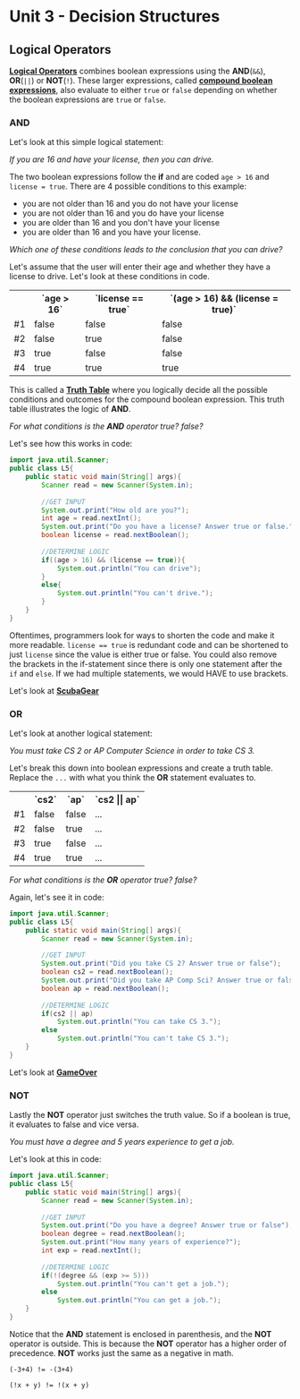 # Unit 3 - Decision Structures

## Logical Operators

[**Logical Operators**](https://www.tutorialspoint.com/java/java_logical_operators_examples.htm) combines boolean expressions using the **AND**(`&&`), **OR**(`||`) or **NOT**(`!`). These larger expressions, called [**compound boolean expressions**](), also evaluate to either `true` or `false` depending on whether the boolean expressions are `true` or `false`. 

### AND

Let's look at this simple logical statement: 

_If you are 16 and have your license, then you can drive._

The two boolean expressions follow the **if** and are coded `age > 16` and `license = true`. There are 4 possible conditions to this example: 

* you are not older than 16 and you do not have your license
* you are not older than 16 and you do have your license
* you are older than 16 and you don't have your license
* you are older than 16 and you have your license. 

_Which one of these conditions leads to the conclusion that you can drive?_

Let's assume that the user will enter their age and whether they have a license to drive. Let's look at these conditions in code. 

<table>
    <tr>
        <th></th>
        <th>`age > 16`</th>
        <th>`license == true`</th>
        <th>`(age > 16) && (license = true)`</th>
    </tr>
    <tr>
        <td>#1</td>
        <td>false</td>
        <td>false</td>
        <td>false</td>     
    </tr> 
    <tr>
        <td>#2</td>
        <td>false</td>
        <td>true</td>
        <td>false</td> 
    </tr>
    <tr>
        <td>#3</td>
        <td>true</td>
        <td>false</td>
        <td>false</td> 
    </tr>
    <tr>
        <td>#4</td>
        <td>true</td>
        <td>true</td>
        <td>true</td> 
    </tr>
</table>

This is called a [**Truth Table**](https://www.cs.utah.edu/~germain/PPS/Topics/truth_tables_and_logic.html) where you logically decide all the possible conditions and outcomes for the compound boolean expression. This truth table illustrates the logic of **AND**. 

_For what conditions is the **AND** operator true? false?_

Let's see how this works in code:

```java
import java.util.Scanner;
public class L5{
    public static void main(String[] args){
        Scanner read = new Scanner(System.in);
        
        //GET INPUT
        System.out.print("How old are you?");
        int age = read.nextInt();
        System.out.print("Do you have a license? Answer true or false.");
        boolean license = read.nextBoolean();
        
        //DETERMINE LOGIC
        if((age > 16) && (license == true)){
            System.out.println("You can drive");   
        }
        else{
            System.out.println("You can't drive.");
        }
    }
}
``` 
Oftentimes, programmers look for ways to shorten the code and make it more readable. `license == true` is redundant code and can be shortened to just `license` since the value is either true or false. You could also remove the brackets in the if-statement since there is only one statement after the `if` and `else`. If we had multiple statements, we would HAVE to use brackets. 

Let's look at [**ScubaGear**][pizza]

### OR

Let's look at another logical statement:

_You must take CS 2 or AP Computer Science in order to take CS 3._

Let's break this down into boolean expressions and create a truth table. Replace the `...` with what you think the **OR** statement evaluates to.

<table>
    <tr>
        <th></th>
        <th>`cs2`</th>
        <th>`ap`</th>
        <th>`cs2 || ap`</th>
    </tr>
    <tr>
        <td>#1</td>
        <td>false</td>
        <td>false</td>
        <td>...</td>     
    </tr> 
    <tr>
        <td>#2</td>
        <td>false</td>
        <td>true</td>
        <td>...</td> 
    </tr>
    <tr>
        <td>#3</td>
        <td>true</td>
        <td>false</td>
        <td>...</td> 
    </tr>
    <tr>
        <td>#4</td>
        <td>true</td>
        <td>true</td>
        <td>...</td> 
    </tr>
</table>

_For what conditions is the **OR** operator true? false?_

Again, let's see it in code: 

```java
import java.util.Scanner;
public class L5{
    public static void main(String[] args){
        Scanner read = new Scanner(System.in);
        
        //GET INPUT
        System.out.print("Did you take CS 2? Answer true or false");
        boolean cs2 = read.nextBoolean();
        System.out.print("Did you take AP Comp Sci? Answer true or false.");
        boolean ap = read.nextBoolean();
        
        //DETERMINE LOGIC
        if(cs2 || ap)
            System.out.println("You can take CS 3.");   
        else
            System.out.println("You can't take CS 3.");
    }
}
``` 
Let's look at [**GameOver**][gameover]

### NOT

Lastly the **NOT** operator just switches the truth value. So if a boolean is true, it evaluates to false and vice versa. 

_You must have a degree and 5 years experience to get a job._

Let's look at this in code:

```java
import java.util.Scanner;
public class L5{
    public static void main(String[] args){
        Scanner read = new Scanner(System.in);
        
        //GET INPUT
        System.out.print("Do you have a degree? Answer true or false");
        boolean degree = read.nextBoolean();
        System.out.print("How many years of experience?");
        int exp = read.nextInt();
        
        //DETERMINE LOGIC
        if(!(degree && (exp >= 5)))
            System.out.println("You can't get a job.");   
        else
            System.out.println("You can get a job.");
    }
}
```
Notice that the **AND** statement is enclosed in parenthesis, and the **NOT** operator is outside. This is because the **NOT** operator has a higher order of precedence. **NOT** works just the same as a negative in math. 

`(-3+4) != -(3+4)`

`(!x + y) != !(x + y)`

[pizza]:./src/ScubaGear.java
[gameover]:./src/GameOver.java